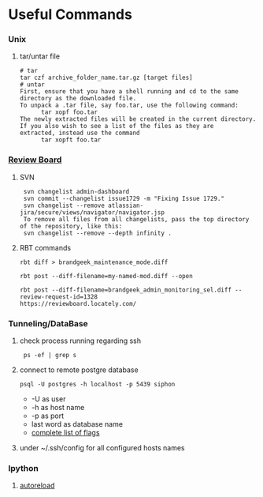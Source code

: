 # Useful Commands

### Unix

1. tar/untar file
   ```
   # tar
   tar czf archive_folder_name.tar.gz [target files]
   # untar
   First, ensure that you have a shell running and cd to the same directory as the downloaded file.
   To unpack a .tar file, say foo.tar, use the following command:
         tar xopf foo.tar
   The newly extracted files will be created in the current directory. If you also wish to see a list of the files as they are    extracted, instead use the command
         tar xopft foo.tar
   ```
### [Review Board](https://reviewboard.locately.com/)

1. SVN 
    ```
     svn changelist admin-dashboard
     svn commit --changelist issue1729 -m "Fixing Issue 1729."
     svn changelist --remove atlassian-jira/secure/views/navigator/navigator.jsp
     To remove all files from all changelists, pass the top directory of the repository, like this:
     svn changelist --remove --depth infinity .

    ```

2. RBT commands
    ```
    rbt diff > brandgeek_maintenance_mode.diff

    rbt post --diff-filename=my-named-mod.diff --open

    rbt post --diff-filename=brandgeek_admin_monitoring_sel.diff --review-request-id=1328
    https://reviewboard.locately.com/
    ```

### Tunneling/DataBase

1. check process running regarding ssh
    ```
     ps -ef | grep s
    ```
2.  connect to remote postgre database
    ```
    psql -U postgres -h localhost -p 5439 siphon
    ```
    *  -U as user
    *  -h as host name
    * -p as port
    * last word as database name
    * [complete list of flags](https://www.postgresql.org/docs/devel/static/app-psql.html)

3. under ~/.ssh/config for all configured hosts names

### Ipython

1. [autoreload](https://ipython.org/ipython-doc/3/config/extensions/autoreload.html)
